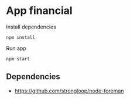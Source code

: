 # App financial

Install dependencies

    npm install

Run app

    npm start

## Dependencies

* https://github.com/strongloop/node-foreman
